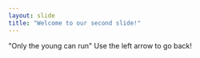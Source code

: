 ```yaml
---
layout: slide
title: "Welcome to our second slide!"
---
```

"Only the young can run"
Use the left arrow to go back!
